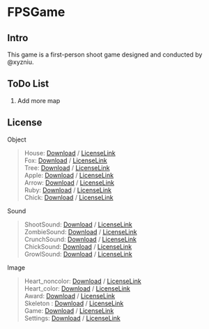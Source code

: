# FPSGame

## Intro
This game is a first-person shoot game designed and conducted by @xyzniu.

## ToDo List
1. Add more map  

## License

Object
> House: [Download](https://www.turbosquid.com/FullPreview/Index.cfm/ID/487223) / [LicenseLink](https://blog.turbosquid.com/royalty-free-license/)  
> Fox: [Download](https://clara.io/view/1a03ac6b-d6b5-4c2d-9f1a-c80068311396) / [LicenseLink](https://clara.io/legal/terms-of-service)  
> Tree: [Download](https://sketchfab.com/3d-models/low-poly-trees-2e70c34af8994852acd4b9ffce596336) / [LicenseLink](https://creativecommons.org/licenses/by/4.0/)  
> Apple: [Download](https://free3d.com/3d-model/apple-84734.html) /  [LicenseLink](https://free3d.com/terms-conditions)  
> Arrow: [Download](https://clara.io/view/35772fe9-079f-4b9c-ac00-3823ad61b12a) /  [LicenseLink](https://clara.io/legal/terms-of-service)  
> Ruby: [Download](https://sketchfab.com/3d-models/ruby-stack-4f0c04c7dd72459ba1713cf66446f00e) / [LicenseLink](https://creativecommons.org/licenses/by/4.0/)  
> Chick: [Download](https://sketchfab.com/3d-models/happy-chick-eac715e9aa034efd9f7ef3a584503041) /  [LicenseLink](https://creativecommons.org/licenses/by/4.0/)  

Sound  
> ShootSound: [Download](https://freesound.org/people/volivieri/sounds/37155/) / [LicenseLink](https://creativecommons.org/licenses/by/3.0/)  
> ZombieSound: [Download](https://freesound.org/people/mrh4hn/sounds/426627/) / [LicenseLink](https://creativecommons.org/licenses/by/3.0/)  
> CrunchSound: [Download](https://freesound.org/people/MATTIX/sounds/348112/) / [LicenseLink](https://creativecommons.org/licenses/by/3.0/)  
> ChickSound: [Download](https://freesound.org/people/Breviceps/sounds/468443/) / [LicenseLink](https://creativecommons.org/licenses/by/3.0/)   
> GrowlSound: [Download](https://freesound.org/people/Caap/sounds/427145/) / [LicenseLink](https://creativecommons.org/licenses/by/3.0/)   

Image
> Heart_noncolor: [Download](https://www.flaticon.com/free-icon/like_149219) / [LicenseLink](https://file000.flaticon.com/downloads/license/license.pdf)  
> Heart_color: [Download](https://www.flaticon.com/free-icon/like_148838) / [LicenseLink](https://file000.flaticon.com/downloads/license/license.pdf)  
> Award: [Download](https://www.flaticon.com/free-icon/award_1592809) / [LicenseLink](https://file000.flaticon.com/downloads/license/license.pdf)  
> Skeleton : [Download](https://www.flaticon.com/free-icon/fish-skeleton-hand-drawn-bones_57985#term=skeleton&page=1&position=40)   / [LicenseLink](https://file000.flaticon.com/downloads/license/license.pdf)  
> Game: [Download](https://www.flaticon.com/free-icon/game-controller_1670772) / [LicenseLink](https://file000.flaticon.com/downloads/license/license.pdf)  
> Settings: [Download](https://www.flaticon.com/free-icon/settings_148912) / [LicenseLink](https://file000.flaticon.com/downloads/license/license.pdf)  